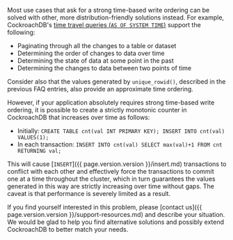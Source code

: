 Most use cases that ask for a strong time-based write ordering can be solved with other, more distribution-friendly
solutions instead. For example, CockroachDB's [time travel queries (`AS OF SYSTEM
TIME`)](https://www.cockroachlabs.com/blog/time-travel-queries-select-witty_subtitle-the_future/) support the following:

- Paginating through all the changes to a table or dataset
- Determining the order of changes to data over time
- Determining the state of data at some point in the past
- Determining the changes to data between two points of time

Consider also that the values generated by `unique_rowid()`, described in the previous FAQ entries, also provide an approximate time ordering.

However, if your application absolutely requires strong time-based write ordering, it is possible to create a strictly monotonic counter in CockroachDB that increases over time as follows:

- Initially: `CREATE TABLE cnt(val INT PRIMARY KEY); INSERT INTO cnt(val) VALUES(1);`
- In each transaction: `INSERT INTO cnt(val) SELECT max(val)+1 FROM cnt RETURNING val;`

This will cause [`INSERT`]({{ page.version.version }}/insert.md) transactions to conflict with each other and effectively force the transactions to commit one at a time throughout the cluster, which in turn guarantees the values generated in this way are strictly increasing over time without gaps. The caveat is that performance is severely limited as a result.

If you find yourself interested in this problem, please [contact us]({{ page.version.version }}/support-resources.md) and describe your situation. We would be glad to help you find alternative solutions and possibly extend CockroachDB to better match your needs.
